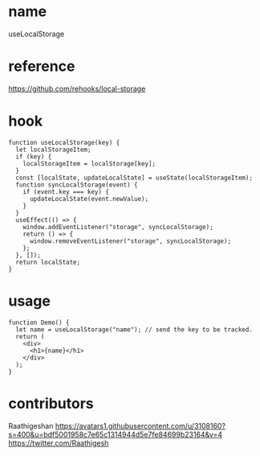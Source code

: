 # name

useLocalStorage

# reference

https://github.com/rehooks/local-storage

# hook

```
function useLocalStorage(key) {
  let localStorageItem;
  if (key) {
    localStorageItem = localStorage[key];
  }
  const [localState, updateLocalState] = useState(localStorageItem);
  function syncLocalStorage(event) {
    if (event.key === key) {
      updateLocalState(event.newValue);
    }
  }
  useEffect(() => {
    window.addEventListener("storage", syncLocalStorage);
    return () => {
      window.removeEventListener("storage", syncLocalStorage);
    };
  }, []);
  return localState;
}
```

# usage

```
function Demo() {
  let name = useLocalStorage("name"); // send the key to be tracked.
  return (
    <div>
      <h1>{name}</h1>
    </div>
  );
}
```

# contributors

Raathigeshan
https://avatars1.githubusercontent.com/u/3108160?s=400&u=bdf5001958c7e65c1314944d5e7fe84699b23164&v=4
https://twitter.com/Raathigesh
